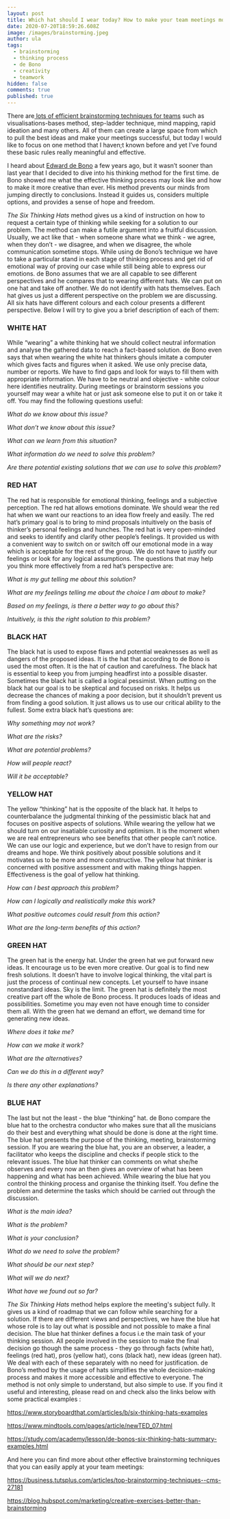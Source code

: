 ```yaml
---
layout: post
title: Which hat should I wear today? How to make your team meetings more effective
date: 2020-07-20T18:59:26.608Z
image: /images/brainstorming.jpeg
author: ula
tags:
  - brainstorming
  - thinking process
  - de Bono
  - creativity
  - teamwork
hidden: false
comments: true
published: true
---
```

There are[ lots of efficient brainstorming techniques for teams](https://www.wework.com/ideas/worklife/effective-brainstorming-techniques) such as visualisations-bases method, step-ladder technique, mind mapping, rapid ideation and many others. All of them can create a large space from which to pull the best ideas and make your meetings successful, but today I would like to focus on one method that I haven;t known before and yet I’ve found these basic rules really meaningful and effective. 

I heard about [Edward de Bono](https://www.edwddebono.com/) a few years ago, but it wasn’t sooner than last year that I decided to dive into his thinking method for the first time. de Bono showed me what the effective thinking process may look like and how to make it more creative than ever. His method prevents our minds from jumping directly to conclusions. Instead it guides us, considers multiple options, and provides a sense of hope and freedom.

*The Six Thinking Hats* method gives us a kind of instruction on how to request a certain type of thinking while seeking for a solution to our problem. The method can make a futile argument into a fruitful discussion. Usually, we act like that - when someone share what we think - we agree, when they don’t - we disagree, and when we disagree, the whole communication sometime stops. While using de Bono’s technique we have to take a particular stand in each stage of thinking process and get rid of emotional way of proving our case while still being able to express our emotions. de Bono assumes that we are all capable to see different perspectives and he compares that to wearing different hats. We can put on one hat and take off another. We do not identify with hats themselves. Each hat gives us just a different perspective on the problem we are discussing. All six hats have different colours and each colour presents a different perspective. Below I will try to give you a brief description of each of them: 

### **WHITE HAT**

While “wearing” a white thinking hat we should collect neutral information and analyse the gathered data to reach a fact-based solution. de Bono even says that when wearing the white hat thinkers ghouls imitate a computer which gives facts and figures when it asked. We use only precise data, number or reports. We have to find gaps and look for ways to fill them with appropriate information. We have to be neutral and objective - white colour here identifies neutrality. During meetings or brainstorm sessions you yourself may wear a white hat or just ask someone else to put it on or take it off.  You may find the following questions useful: 

*What do we know about this issue?*

*What don’t we know about this issue?*

*What can we learn from this situation?*

*What information do we need to solve this problem?*

*Are there potential existing solutions that we can use to solve this problem?*

### **RED HAT**

The red hat is responsible for emotional thinking, feelings and a subjective perception. The red hat allows emotions dominate. We should wear the red hat when we want our reactions to an idea flow freely and easily. The red hat’s primary goal is to bring to mind proposals intuitively on the basis of thinker’s personal feelings and hunches. The red hat is very open-minded and seeks to identify and clarify other people’s feelings. It provided us with a convenient way to switch on or switch off our emotional mode in a way which is acceptable for the rest of the group. We do not have to justify our feelings or look for any logical assumptions.  The questions that may help you think more effectively from a red hat’s perspective are: 

*What is my gut telling me about this solution?*

*What are my feelings telling me about the choice I am about to make?*

*Based on my feelings, is there a better way to go about this?*

*Intuitively, is this the right solution to this problem?*

### **BLACK HAT**

The black hat is used to expose flaws and potential weaknesses as well as dangers of  the proposed ideas. It is the hat that according to de Bono is used the most often. It is the hat of caution and carefulness. The black hat is essential to keep you from jumping headfirst into a possible disaster. Sometimes the black hat is called a logical pessimist. When putting on the black hat our goal is to be skeptical and focused on risks. It helps us decrease the chances of making a poor decision, but it shouldn’t prevent us from finding a good solution. It just allows us to use our critical ability to the fullest.  Some extra black hat’s questions are: 

*Why something may not work?* 

*What are the risks?* 

*What are potential problems?*

*How will people react?* 

*Will it be acceptable?*

### **YELLOW HAT**

The yellow “thinking” hat is the opposite of the black hat. It helps to counterbalance the judgmental thinking of the pessimistic black hat and focuses on positive aspects of  solutions. While wearing the yellow hat we should turn on our insatiable curiosity and optimism. It is the moment when we are real entrepreneurs who see benefits that other people can’t notice. We can use our logic and experience, but we don’t have to resign from our dreams and hope. We think positively about possible solutions and it motivates us to be more and more constructive. The yellow hat thinker  is concerned with positive assessment and with making things happen. Effectiveness is the goal of yellow hat thinking. 

*How can I best approach this problem?*

*How can I logically and realistically make this work?*

*What positive outcomes could result from this action?*

*What are the long-term benefits of this action?*

### **GREEN HAT**

The green hat is the energy hat. Under the green hat we put forward new ideas.  It encourage us to be even more creative. Our goal is to find new fresh solutions. It doesn’t have to involve logical thinking, the vital part is just the process of continual new concepts. Let yourself to have insane nonstandard ideas. Sky is the limit. The green hat is definitely the most creative part off the whole de Bono process. It produces loads of ideas and possibilities. Sometime you may even not have enough time to consider them all. With the green hat we demand an effort, we demand time for generating new ideas. 

*Where does it take me?* 

*How can we make it work?*

*What are the alternatives?* 

*Can we do this in a different way?*

*Is there any other explanations?*

### **BLUE HAT**

The last but not the least - the blue “thinking” hat. de Bono compare the blue hat to the orchestra conductor who makes sure that all the musicians do their best and everything what should be done is done at the right time. The blue hat presents the purpose of the thinking, meeting, brainstorming session. If you are wearing the blue hat, you are an observer, a leader, a facilitator who keeps the discipline and checks if people stick to the relevant issues. The blue hat thinker can comments on what she/he observes and every now an then gives an overview of what has been happening and what has been achieved. While wearing the blue hat you control the thinking process and organise the thinking itself. You define the problem and determine the tasks which should be carried out through the discussion. 

*What is the main idea?* 

*What is the problem?* 

*What is your conclusion?*

*What do we need to solve the problem?* 

*What should be our next step?* 

*What will we do next?* 

*What have we found out so far?*

*The Six Thinking Hats* method helps explore the meeting's subject fully. It gives us a kind of roadmap that we can follow while searching for a solution. If there are different views and perspectives, we have the blue hat whose role is to lay out what is possible and not possible to make a final decision. The blue hat thinker defines a focus i.e the main task of your thinking session. All people involved in the session to make the final decision go though the same process - they go through facts (white hat), feelings (red hat), pros (yellow hat), cons (black hat), new ideas (green hat). We deal with each of these separately with no need for justification.  de Bono’s method by the usage of hats simplifies the whole decision-making process and makes it more accessible and effective to everyone. The method is not only simple to understand, but also simple to use. If you find it useful and interesting, please read on and check also the links below with some practical examples : 

<https://www.storyboardthat.com/articles/b/six-thinking-hats-examples>

<https://www.mindtools.com/pages/article/newTED_07.html>

<https://study.com/academy/lesson/de-bonos-six-thinking-hats-summary-examples.html>

And here you can find more about other effective brainstorming techniques that you can easily apply at your team meetings: 

<https://business.tutsplus.com/articles/top-brainstorming-techniques--cms-27181>

<https://blog.hubspot.com/marketing/creative-exercises-better-than-brainstorming>